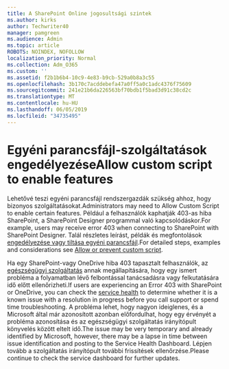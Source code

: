 ```yaml
---
title: A SharePoint Online jogosultsági szintek
ms.author: kirks
author: Techwriter40
manager: pamgreen
ms.audience: Admin
ms.topic: article
ROBOTS: NOINDEX, NOFOLLOW
localization_priority: Normal
ms.collection: Adm_O365
ms.custom: ''
ms.assetid: f2b1b6b4-10c9-4e83-b9cb-529a0b8a3c55
ms.openlocfilehash: 3b170c7acddebefa47a0ff5a0c1adc4376f75609
ms.sourcegitcommit: 241e21b6da226563bf70bdb1f5bad3d91c38cd2c
ms.translationtype: MT
ms.contentlocale: hu-HU
ms.lasthandoff: 06/05/2019
ms.locfileid: "34735495"
---
```

# <a name="allow-custom-script-to-enable-features"></a><span data-ttu-id="047ab-102">Egyéni parancsfájl-szolgáltatások engedélyezése</span><span class="sxs-lookup"><span data-stu-id="047ab-102">Allow custom script to enable features</span></span>

<span data-ttu-id="047ab-103">Lehetővé teszi egyéni parancsfájl rendszergazdák szükség ahhoz, hogy bizonyos szolgáltatásokat.</span><span class="sxs-lookup"><span data-stu-id="047ab-103">Administrators may need to Allow Custom Script to enable certain features.</span></span> <span data-ttu-id="047ab-104">Például a felhasználók kaphatják 403-as hiba SharePoint, a SharePoint Designer programmal való kapcsolódáskor.</span><span class="sxs-lookup"><span data-stu-id="047ab-104">For example, users may receive error 403 when connecting to SharePoint with SharePoint Designer.</span></span> <span data-ttu-id="047ab-105">Talál részletes leírást, példák és megfontolások [engedélyezése vagy tiltása egyéni parancsfájl](https://docs.microsoft.com/en-us/sharepoint/allow-or-prevent-custom-script).</span><span class="sxs-lookup"><span data-stu-id="047ab-105">For detailed steps, examples and considerations see [Allow or prevent custom script](https://docs.microsoft.com/en-us/sharepoint/allow-or-prevent-custom-script).</span></span>

<span data-ttu-id="047ab-106">Ha egy SharePoint-vagy OneDrive hiba 403 tapasztalt felhasználók, az [egészségügyi szolgáltatás](https://admin.microsoft.com/AdminPortal/Home#/servicehealth) annak megállapítására, hogy egy ismert probléma a folyamatban lévő felbontással tanácsadásra vagy felkutatására idő előtt ellenőrizheti.</span><span class="sxs-lookup"><span data-stu-id="047ab-106">If users are experiencing an Error 403 with SharePoint or OneDrive, you can check the [service health](https://admin.microsoft.com/AdminPortal/Home#/servicehealth)  to determine whether it is a known issue with a resolution in progress before you call support or spend time troubleshooting.</span></span> <span data-ttu-id="047ab-107">A probléma lehet, hogy nagyon ideiglenes, és a Microsoft által már azonosított azonban előfordulhat, hogy egy érvényét a probléma azonosítása és az egészségügyi szolgáltatás irányítópult könyvelés között eltelt idő.</span><span class="sxs-lookup"><span data-stu-id="047ab-107">The issue may be very temporary and already identified by Microsoft, however, there may be a lapse in time between issue identification and posting to the Service Health Dashboard.</span></span> <span data-ttu-id="047ab-108">Lépjen tovább a szolgáltatás irányítópult további frissítések ellenőrzése.</span><span class="sxs-lookup"><span data-stu-id="047ab-108">Please continue to check the service dashboard for further updates.</span></span>

